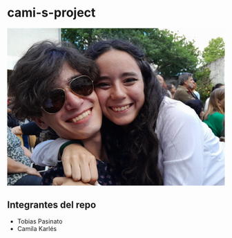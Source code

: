 # cami-s-project
![portada](portada.png)

## Integrantes del repo

- Tobias Pasinato
- Camila Karlés